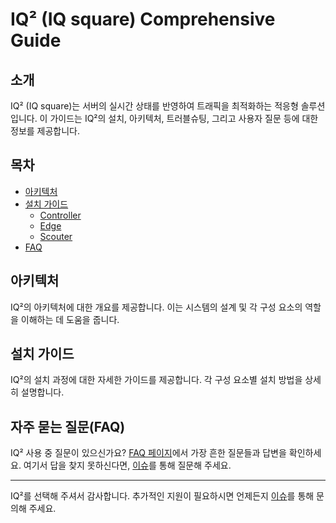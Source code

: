 # IQ² (IQ square) Comprehensive Guide

## 소개

IQ² (IQ square)는 서버의 실시간 상태를 반영하여 트래픽을 최적화하는 적응형 솔루션입니다. 이 가이드는 IQ²의 설치, 아키텍처, 트러블슈팅, 그리고 사용자 질문 등에 대한 정보를 제공합니다.

## 목차

- [아키텍처](/architecture)
- [설치 가이드](/installation)
  - [Controller](/installation/controller)
  - [Edge](/installation/edge)
  - [Scouter](/installation/scouter)
- [FAQ](/FAQ)

## 아키텍처

IQ²의 아키텍처에 대한 개요를 제공합니다. 이는 시스템의 설계 및 각 구성 요소의 역할을 이해하는 데 도움을 줍니다.

## 설치 가이드

IQ²의 설치 과정에 대한 자세한 가이드를 제공합니다. 각 구성 요소별 설치 방법을 상세히 설명합니다.

## 자주 묻는 질문(FAQ)

IQ² 사용 중 질문이 있으신가요? [FAQ 페이지](#)에서 가장 흔한 질문들과 답변을 확인하세요. 여기서 답을 찾지 못하신다면, [이슈](#)를 통해 질문해 주세요.

---

IQ²를 선택해 주셔서 감사합니다. 추가적인 지원이 필요하시면 언제든지 [이슈](https://github.com/STCLab-Inc/IQ-square-comprehensive-guide/issues)를 통해 문의해 주세요.
